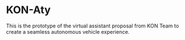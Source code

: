 # KON-Aty
This is the prototype of the virtual assistant proposal from KON Team to create a seamless autonomous vehicle experience. 

